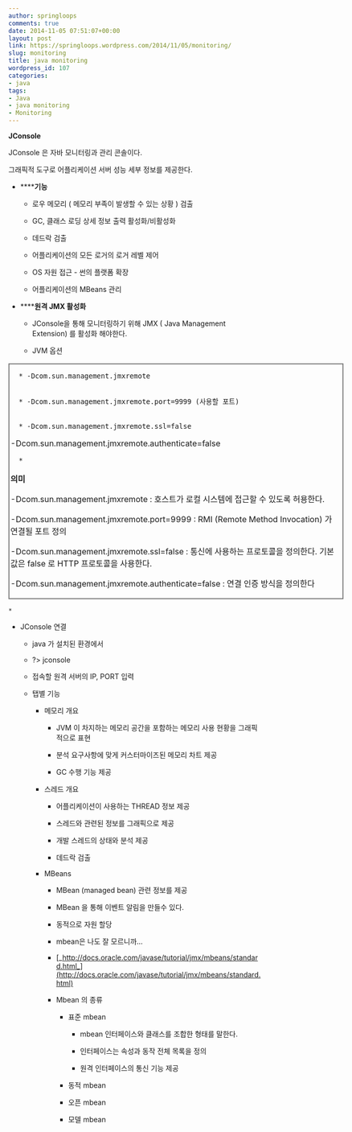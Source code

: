 ```yaml
---
author: springloops
comments: true
date: 2014-11-05 07:51:07+00:00
layout: post
link: https://springloops.wordpress.com/2014/11/05/monitoring/
slug: monitoring
title: java monitoring
wordpress_id: 107
categories:
- java
tags:
- Java
- java monitoring
- Monitoring
---
```


**JConsole**  

  

JConsole 은 자바 모니터링과 관리 콘솔이다.  

그래픽적 도구로 어플리케이션 서버 성능 세부 정보를 제공한다.  

  





  * ******기능**



    * 로우 메모리 ( 메모리 부족이 발생할 수 있는 상황 ) 검출


    * GC, 클래스 로딩 상세 정보 출력 활성화/비활성화


    * 데드락 검출


    * 어플리케이션의 모든 로거의 로거 레벨 제어


    * OS 자원 접근 - 썬의 플랫폼 확장


    * 어플리케이션의 MBeans 관리





  





  * ******원격 JMX 활성화**



    * JConsole을 통해 모니터링하기 위해 JMX ( Java Management Extension) 를 활성화 해야한다.


    * JVM 옵션

<table cellpadding="0" width="667.0" style="width:667px;border-style:solid;border-width:1px;border-color:#808080;" cellspacing="0" >
<tbody >
<tr >

<td style="width:661px;border-style:solid;border-width:1px;border-color:#808080;padding:2px;" valign="top" >


      * -Dcom.sun.management.jmxremote 


      * -Dcom.sun.management.jmxremote.port=9999 (사용할 포트) 


      * -Dcom.sun.management.jmxremote.ssl=false   

-Dcom.sun.management.jmxremote.authenticate=false  




      *   

**의미**  

-Dcom.sun.management.jmxremote : 호스트가 로컬 시스템에 접근할 수 있도록 허용한다.  

-Dcom.sun.management.jmxremote.port=9999 : RMI (Remote Method Invocation) 가 연결될 포트 정의  

-Dcom.sun.management.jmxremote.ssl=false  : 통신에 사용하는 프로토콜을 정의한다. 기본값은 false 로 HTTP 프로토콜을 사용한다.  

-Dcom.sun.management.jmxremote.authenticate=false : 연결 인증 방식을 정의한다  

  




</td>
</tr>
</tbody>
</table>

    * 


  * JConsole 연결



    * java 가 설치된 환경에서


    * ?> jconsole


    * 접속할 원격 서버의 IP, PORT 입력


    * 탭별 기능



      * 메모리 개요



        * JVM 이 차지하는 메모리 공간을 포함하는 메모리 사용 현황을 그래픽적으로 표현


        * 분석 요구사항에 맞게 커스터마이즈된 메모리 차트 제공


        * GC 수행 기능 제공



      * 스레드 개요



        * 어플리케이션이 사용하는 THREAD 정보 제공


        * 스레드와 관련된 정보를 그래픽으로 제공


        * 개발 스레드의 상태와 분석 제공


        * 데드락 검출



      * MBeans



        * MBean (managed bean) 관련 정보를 제공


        * MBean 을 통해 이벤트 알림을 만들수 있다.


        * 동적으로 자원 할당


        * mbean은 나도 잘 모르니까…


        * [_http://docs.oracle.com/javase/tutorial/jmx/mbeans/standard.html_](http://docs.oracle.com/javase/tutorial/jmx/mbeans/standard.html)


        * Mbean 의 종류



          * 표준 mbean



            * mbean 인터페이스와 클래스를 조합한 형태를 말한다.


            * 인터페이스는 속성과 동작 전체 목록을 정의


            * 원격 인터페이스의 통신 기능 제공



          * 동적 mbean


          * 오픈 mbean


          * 모델 mbean







  

